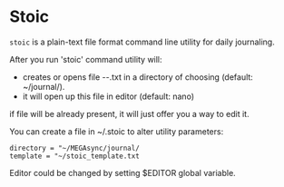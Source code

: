# Stoic
`stoic` is a plain-text file format command line utility for daily journaling.

After you run 'stoic' command utility will:
- creates or opens file <year>-<month>-<day>.txt in a directory of choosing (default: ~/journal/).
- it will open up this file in editor (default: nano)

if file will be already present, it will just offer you a way to edit it.

You can create a file in ~/.stoic to alter utility parameters:

```
directory = "~/MEGAsync/journal/
template = "~/stoic_template.txt

```


Editor could be changed  by setting $EDITOR global variable.